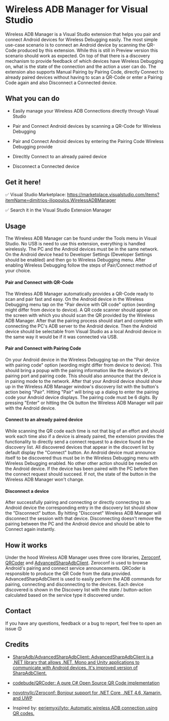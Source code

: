 # Wireless ADB Manager for Visual Studio

Wireless ADB Manager is a Visual Studio extension that helps you pair and connect Android devices for Wireless Debugging easily. The most simple use-case scenario is to connect an Android device by scanning the QR-Code produced by this extension. While this is still in Preview version this scenario should work as expected. On top of that there is a discovery mechanism to provide feedback of which devices have Wireless Debugging on, what is the state of the connection and the action a user can do. The extension also supports Manual Pairing by Pairing Code, directly Connect to already paired devices without having to scan a QR-Code or enter a Pairing Code again and also Disconnect a Connected device.

## What you can do

- Easily manage your Wireless ADB Connections directly through Visual Studio

- Pair and Connect Android devices by scanning a QR-Code for Wireless Debugging

- Pair and Connect Android devices by entering the Pairing Code Wireless Debugging provide

- Direcltly Connect to an already paired device

- Disconnect a Connected device



## Get it here!

✅ Visual Studio Marketplace: https://marketplace.visualstudio.com/items?itemName=dimitrios-iliopoulos.WirelessADBManager

✅ Search it in the Visual Studio Extension Manager



## Usage

The Wireless ADB Manager can be found under the Tools menu in Visual Studio. No USB is need to use this extension, everything is handled wirelessly. The PC and the Android devices must be in the same network. On the Android device head to Developer Settings (Developer Settings should be enabled) and then go to Wireless Debugging menu. After enabling Wireless Debugging follow the steps of Pair/Connect method of your choice.

#### Pair and Connect with QR-Code

The Wireless ADB Manager automatically provides a QR-Code ready to scan and pair fast and easy. On the Android device in the Wireless Debugging menu tap on the "Pair device with QR code" option (wording might differ from device to device). A QR code scanner should appear on the screen with which you should scan the QR provided by the Wireless ADB Manager. After that the pairing process should start and complete with connecting the PC's ADB server to the Android device. Then the Android device should be selectable from Visual Studio as a local Android device in the same way it would be if it was connected via USB.

#### Pair and Connect with Pairing Code

On your Android device in the Wireless Debugging tap on the "Pair device with pairing code" option (wording might differ from device to device). This should bring a popup with the pairing information like the device's IP, pairing port and pairing code. This should also announce that the device is in pairing mode to the network. After that your Android device should show up in the Wireless ADB Manager window's discovery list with the button's action being "Pair". Hitting "Pair" will bring up a dialog to enter the pairing code your Android device displays. The pairing code must be 6 digits. By pressing "Enter" or hitting the Ok button the Wireless ADB Manager will pair with the Android device.

#### Connect to an already paired device

While scanning the QR code each time is not that big of an effort and should work each time also if a device is already paired, the extension provides the functionality to directly send a connect request to a device found in the discovery list. All discovered devices that appear in the discovert list by default display the "Connect" button. An Android device must announce itself to be discovered thus must be in the Wireless Debugging menu with Wireless Debugging enabled. No other other action should be needed on the Android device. If the device has been paired with the PC before then the connect request should succeed. If not, the state of the button in the Wireless ADB Manager won't change.

#### Disconnect a device

After successfully pairing and connecting or directly connecting to an Android device the corresponding entry in the discovery list should show the "Disconnect" button. By hitting "Discconet" Wireless ADB Manager will disconnect the session with that device. Disconnecting doesn't remove the pairing between the PC and the Android device and should be able to Connect again instantly.

## How it works

Under the hood Wireless ADB Manager uses three core libraries, [Zeroconf](https://github.com/novotnyllc/Zeroconf), [QRCoder](https://github.com/codebude/QRCoder/) and [AdvancedSharpAdbClient](https://github.com/SharpAdb/AdvancedSharpAdbClient). Zeroconf is used to browse Android's pairing and connect service announcements. QRCoder is responsible to produce the QR Code from the data provided. AdvancedSharpAdbClient is used to easily perform the ADB commands for pairing, connecting and disconnecting to the devices. Each device discovered is shown in the Discovery list with the state / button-action calculated based on the service type it discovered under.

## Contact

If you have any questions, feedback or a bug to report, feel free to open an issue 😊

## Credits

- [SharpAdb/AdvancedSharpAdbClient: AdvancedSharpAdbClient is a .NET library that allows .NET, Mono and Unity applications to communicate with Android devices. It&#39;s improved version of SharpAdbClient.](https://github.com/SharpAdb/AdvancedSharpAdbClient)

- [codebude/QRCoder: A pure C# Open Source QR Code implementation](https://github.com/codebude/QRCoder/)

- [novotnyllc/Zeroconf: Bonjour support for .NET Core, .NET 4.6, Xamarin, and UWP](https://github.com/novotnyllc/Zeroconf)

- Inspired by: [eeriemyxi/lyto: Automatic wireless ADB connection using QR codes.](https://github.com/eeriemyxi/lyto)